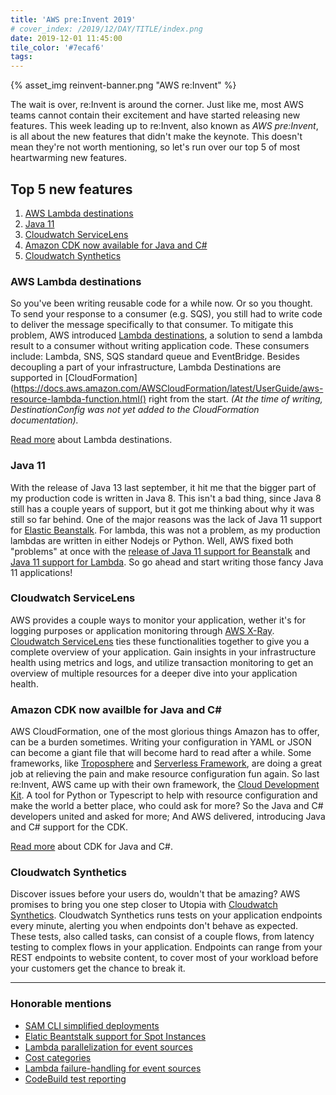 ```yaml
---
title: 'AWS pre:Invent 2019'
# cover_index: /2019/12/DAY/TITLE/index.png
date: 2019-12-01 11:45:00
tile_color: '#7ecaf6'
tags:
---
```

{% asset_img reinvent-banner.png "AWS re:Invent" %}

The wait is over, re:Invent is around the corner. Just like me, most AWS teams cannot contain their excitement and have started releasing new features. This week leading up to re:Invent, also known as *AWS pre:Invent*, is all about the new features that didn't make the keynote. This doesn't mean they're not worth mentioning, so let's run over our top 5 of most heartwarming new features.

## Top 5 new features
1. [AWS Lambda destinations](#AWS-Lambda-destinations)
2. [Java 11](#Java-11)
3. [Cloudwatch ServiceLens](#Cloudwatch-ServiceLens)
4. [Amazon CDK now available for Java and C#](#Amazon-CDK-now-available-for-Java-and-C#)
5. [Cloudwatch Synthetics](#Cloudwatch-Synthetics)

### AWS Lambda destinations
So you've been writing reusable code for a while now. Or so you thought. To send your response to a consumer (e.g. SQS), you still had to write code to deliver the message specifically to that consumer. To mitigate this problem, AWS introduced [Lambda destinations](https://aws.amazon.com/about-aws/whats-new/2019/11/aws-lambda-supports-destinations-for-asynchronous-invocations/), a solution to send a lambda result to a consumer without writing application code. These consumers include: Lambda, SNS, SQS standard queue and EventBridge. Besides decoupling a part of your infrastructure, Lambda Destinations are supported in [CloudFormation](https://docs.aws.amazon.com/AWSCloudFormation/latest/UserGuide/aws-resource-lambda-function.html() right from the start. *(At the time of writing, DestinationConfig was not yet added to the CloudFormation documentation).*

[Read more](https://aws.amazon.com/blogs/compute/introducing-aws-lambda-destinations/) about Lambda destinations.

### Java 11
With the release of Java 13 last september, it hit me that the bigger part of my production code is written in Java 8. This isn't a bad thing, since Java 8 still has a couple years of support, but it got me thinking about why it was still so far behind. One of the major reasons was the lack of Java 11 support for [Elastic Beanstalk](https://aws.amazon.com/elasticbeanstalk/). For lambda, this was not a problem, as my production lambdas are written in either Nodejs or Python. Well, AWS fixed both "problems" at once with the [release of Java 11 support for Beanstalk](https://aws.amazon.com/about-aws/whats-new/2019/11/aws-elastic-beanstalk-launches-public-beta-corretto-al2-platforms/) and [Java 11 support for Lambda](https://aws.amazon.com/about-aws/whats-new/2019/11/aws-lambda-supports-java-11/). So go ahead and start writing those fancy Java 11 applications!

### Cloudwatch ServiceLens
AWS provides a couple ways to monitor your application, wether it's for logging purposes or application monitoring through [AWS X-Ray](https://aws.amazon.com/xray/). [Cloudwatch ServiceLens](https://aws.amazon.com/about-aws/whats-new/2019/11/announcing-amazon-cloudwatch-servicelens/) ties these functionalities together to give you a complete overview of your application. Gain insights in your infrastructure health using metrics and logs, and utilize transaction monitoring to get an overview of multiple resources for a deeper dive into your application health.

### Amazon CDK now availble for Java and C#
AWS CloudFormation, one of the most glorious things Amazon has to offer, can be a burden sometimes. Writing your configuration in YAML or JSON can become a giant file that will become hard to read after a while. Some frameworks, like [Troposphere](https://github.com/cloudtools/troposphere) and [Serverless Framework](https://serverless.com/), are doing a great job at relieving the pain and make resource configuration fun again. So last re:Invent, AWS came up with their own framework, the [Cloud Development Kit](https://aws.amazon.com/cdk/). A tool for Python or Typescript to help with resource configuration and make the world a better place, who could ask for more? So the Java and C# developers united and asked for more; And AWS delivered, introducing Java and C# support for the CDK.

[Read more](https://aws.amazon.com/blogs/aws/aws-cloud-development-kit-cdk-java-and-net-are-now-generally-available/) about CDK for Java and C#.

### Cloudwatch Synthetics
Discover issues before your users do, wouldn't that be amazing? AWS promises to bring you one step closer to Utopia with [Cloudwatch Synthetics](https://aws.amazon.com/about-aws/whats-new/2019/11/introducing-amazon-cloudwatch-synthetics-preview/). Cloudwatch Synthetics runs tests on your application endpoints every minute, alerting you when endpoints don't behave as expected. These tests, also called tasks, can consist of a couple flows, from latency testing to complex flows in your application. Endpoints can range from your REST endpoints to website content, to cover most of your workload before your customers get the chance to break it.

---
### Honorable mentions
- [SAM CLI simplified deployments](https://aws.amazon.com/about-aws/whats-new/2019/11/aws-sam-cli-simplifies-deploying-serverless-applications-with-single-command-deploy/)
- [Elatic Beantstalk support for Spot Instances](https://aws.amazon.com/about-aws/whats-new/2019/11/aws-elastic-beanstalk-adds-support-for-amazon-ec2-spot-instances/)
- [Lambda parallelization for event sources](https://aws.amazon.com/about-aws/whats-new/2019/11/aws-lambda-supports-parallelization-factor-for-kinesis-and-dynamodb-event-sources/)
- [Cost categories](https://aws.amazon.com/about-aws/whats-new/2019/11/introducing-aws-cost-categories/)
- [Lambda failure-handling for event sources](https://aws.amazon.com/about-aws/whats-new/2019/11/aws-lambda-supports-failure-handling-features-for-kinesis-and-dynamodb-event-sources/)
- [CodeBuild test reporting](https://aws.amazon.com/about-aws/whats-new/2019/11/aws-codebuild-adds-support-for-test-reporting/)

